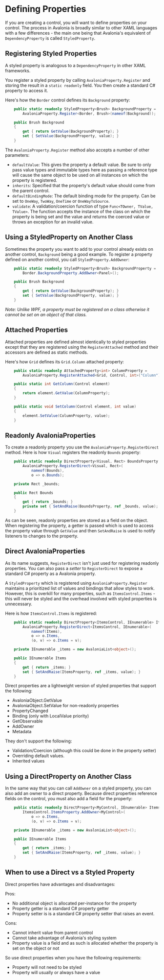 # Defining Properties

If you are creating a control, you will want to define properties on your
control. The process in Avalonia is broadly similar to other XAML languages
with a few differences - the main one being that Avalonia's equivalent of
`DependencyProperty` is called `StyledProperty`.

## Registering Styled Properties

A styled property is analogous to a `DependencyProperty` in other XAML
frameworks.

You register a styled property by calling `AvaloniaProperty.Register` and
storing the result in a `static readonly` field. You then create a standard C#
property to access it.

Here's how the `Border` control defines its `Background` property:

```c#
    public static readonly StyledProperty<Brush> BackgroundProperty =
        AvaloniaProperty.Register<Border, Brush>(nameof(Background));

    public Brush Background
    {
        get { return GetValue(BackgroundProperty); }
        set { SetValue(BackgroundProperty, value); }
    }
```

The `AvaloniaProperty.Register` method also accepts a number of other parameters:

- `defaultValue`: This gives the property a default value. Be sure to only pass
value types and immutable types here as passing a reference type will cause the
same object to be used on all instances on which the property is registered.
- `inherits`: Specified that the property's default value should come from
the parent control.
- `defaultBindingMode`: The default binding mode for the property. Can be set to
`OneWay`, `TwoWay`, `OneTime` or `OneWayToSource`.
- `validate`: A validation/coercion function of type
`Func<TOwner, TValue, TValue>`. The function accepts the instance of the class
on which the property is being set and the value and returns the coerced value
or throws an exception for an invalid value.

## Using a StyledProperty on Another Class

Sometimes the property you want to add to your control already exists on another
control, `Background` being a good example. To register a property defined on
another control, you call `StyledProperty.AddOwner`:


```c#
    public static readonly StyledProperty<Brush> BackgroundProperty =
        Border.BackgroundProperty.AddOwner<Panel>();

    public Brush Background
    {
        get { return GetValue(BackgroundProperty); }
        set { SetValue(BackgroundProperty, value); }
    }
```

*Note: Unlike WPF, a property must be registered on a class otherwise it cannot
be set on an object of that class.*

## Attached Properties

Attached properties are defined almost identically to styled properties except
that they are registered using the `RegisterAttached` method and their accessors
are defined as static methods.

Here's how `Grid` defines its `Grid.Column` attached property:

```c#
    public static readonly AttachedProperty<int> ColumnProperty =
        AvaloniaProperty.RegisterAttached<Grid, Control, int>("Column");

    public static int GetColumn(Control element)
    {
        return element.GetValue(ColumnProperty);
    }

    public static void SetColumn(Control element, int value)
    {
        element.SetValue(ColumnProperty, value);
    }
```

## Readonly AvaloniaProperties

To create a readonly property you use the `AvaloniaProperty.RegisterDirect`
method. Here is how `Visual` registers the readonly `Bounds` property:

```c#
    public static readonly DirectProperty<Visual, Rect> BoundsProperty =
        AvaloniaProperty.RegisterDirect<Visual, Rect>(
            nameof(Bounds),
            o => o.Bounds);

    private Rect _bounds;

    public Rect Bounds
    {
        get { return _bounds; }
        private set { SetAndRaise(BoundsProperty, ref _bounds, value); }
    }
```

As can be seen, readonly properties are stored as a field on the object. When
registering the property, a getter is passed which is used to access the
property value through `GetValue` and then `SetAndRaise` is used to notify
listeners to changes to the property.

## Direct AvaloniaProperties

As its name suggests, `RegisterDirect` isn't just used for registering readonly
properties. You can also pass a *setter* to `RegisterDirect` to expose a
standard C# property as a Avalonia property.

A `StyledProperty` which is registered using `AvaloniaProperty.Register`
maintains a prioritized list of values and bindings that allow styles to work.
However, this is overkill for many properties, such as `ItemsControl.Items` -
this will never be styled and the overhead involved with styled properties is
unnecessary.

Here is how `ItemsControl.Items` is registered:

```c#
    public static readonly DirectProperty<ItemsControl, IEnumerable> ItemsProperty =
        AvaloniaProperty.RegisterDirect<ItemsControl, IEnumerable>(
            nameof(Items),
            o => o.Items,
            (o, v) => o.Items = v);

    private IEnumerable _items = new AvaloniaList<object>();

    public IEnumerable Items
    {
        get { return _items; }
        set { SetAndRaise(ItemsProperty, ref _items, value); }
    }
```


Direct properties are a lightweight version of styled properties that support
the following:

- AvaloniaObject.GetValue
- AvaloniaObject.SetValue for non-readonly properties
- PropertyChanged
- Binding (only with LocalValue priority)
- GetObservable
- AddOwner
- Metadata

They don't support the following:

- Validation/Coercion (although this could be done in the property setter)
- Overriding default values.
- Inherited values

## Using a DirectProperty on Another Class

In the same way that you can call `AddOwner` on a styled property, you can also
add an owner to a direct property. Because direct properties reference fields
on the control, you must also add a field for the property:

```c#
    public static readonly DirectProperty<MyControl, IEnumerable> ItemsProperty =
        ItemsControl.ItemsProperty.AddOwner<MyControl>(
            o => o.Items,
            (o, v) => o.Items = v);

    private IEnumerable _items = new AvaloniaList<object>();

    public IEnumerable Items
    {
        get { return _items; }
        set { SetAndRaise(ItemsProperty, ref _items, value); }
    }
```

## When to use a Direct vs a Styled Property

Direct properties have advantages and disadvantages:

Pros:
- No additional object is allocated per-instance for the property
- Property getter is a standard C# property getter
- Property setter is is a standard C# property setter that raises an event.

Cons:
- Cannot inherit value from parent control
- Cannot take advantage of Avalonia's styling system
- Property value is a field and as such is allocated whether the property is
set on the object or not

So use direct properties when you have the following requirements:
- Property will not need to be styled
- Property will usually or always have a value
